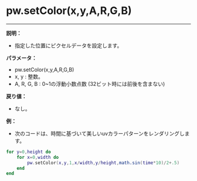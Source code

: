 # pw.setColor(x,y,A,R,G,B)
---

**説明：**

- 指定した位置にピクセルデータを設定します。

**パラメータ：**

- pw.setColor(x,y,A,R,G,B)
- x, y : 整数。
- A, R, G, B : 0~1の浮動小数点数 (32ビット時には前後を含まない)

**戻り値：**

- なし。

**例：**

- 次のコードは、時間に基づいて美しいuvカラーパターンをレンダリングします。
```lua:setColor.lua
for y=0,height do
	for x=0,width do
		pw.setColor(x,y,1,x/width,y/height,math.sin(time*10)/2+.5)
	end
end
```